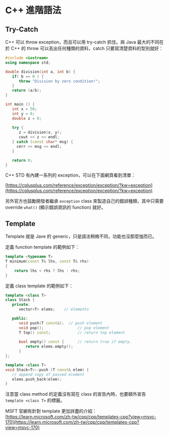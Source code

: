 # C++ 進階語法

## Try-Catch

C++ 可以 throw exception，而且可以用 try-catch 抓住。與 Java 最大的不同在於 C++ 的 throw 可以丟出任何種類的資料，catch 只要寫清楚資料的型別就好：

```cpp
#include <iostream>
using namespace std;

double division(int a, int b) {
   if( b == 0 ) {
      throw "Division by zero condition!";
   }
   return (a/b);
}

int main () {
   int x = 50;
   int y = 0;
   double z = 0;
 
   try {
      z = division(x, y);
      cout << z << endl;
   } catch (const char* msg) {
     cerr << msg << endl;
   }

   return 0;
}
```

C++ STD 有內建一系列的 exception，可以在下面網頁看到清單：

[https://cplusplus.com/reference/exception/exception/?kw=exception](https://cplusplus.com/reference/exception/exception/?kw=exception)

另外官方也鼓勵開發者繼承 `exception` class 來製造自己的錯誤種類，其中只需要 override `what()` (顯示錯誤資訊的 function) 就好。

## Template

Template 就是 Jave 的 generic，只是語法稍微不同，功能也沒那麼強而已。

定義 function template 的範例如下：

```cpp
template <typename T>
T minimum(const T& lhs, const T& rhs)
{
    return lhs < rhs ? lhs : rhs;
}
```

定義 class template 的範例如下：

```cpp
template <class T>
class Stack { 
   private: 
      vector<T> elems;    // elements 

   public: 
      void push(T const&);  // push element 
      void pop();               // pop element 
      T top() const;            // return top element 
      
      bool empty() const {      // return true if empty.
         return elems.empty(); 
      } 
}; 

template <class T>
void Stack<T>::push (T const& elem) { 
   // append copy of passed element 
   elems.push_back(elem);    
} 
```

注意當 class method 的定義沒有寫在 class 的宣告內時，也要額外宣告 `template <class T>` 的標籤。

MSFT 官網有針對 template 更加詳盡的介紹： [https://learn.microsoft.com/zh-tw/cpp/cpp/templates-cpp?view=msvc-170](https://learn.microsoft.com/zh-tw/cpp/cpp/templates-cpp?view=msvc-170)